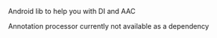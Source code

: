 Android lib to help you with DI and AAC

Annotation processor currently not available as a dependency
